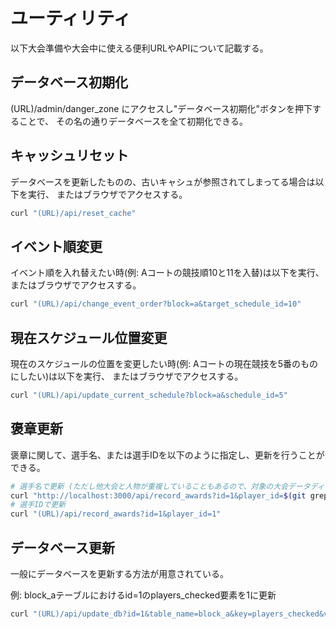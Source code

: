 # ユーティリティ

以下大会準備や大会中に使える便利URLやAPIについて記載する。

## データベース初期化

(URL)/admin/danger_zone にアクセスし"データベース初期化"ボタンを押下することで、
その名の通りデータベースを全て初期化できる。


## キャッシュリセット

データベースを更新したものの、古いキャシュが参照されてしまってる場合は以下を実行、
またはブラウザでアクセスする。

```bash
curl "(URL)/api/reset_cache"
```

## イベント順変更

イベント順を入れ替えたい時(例: Aコートの競技順10と11を入替)は以下を実行、
またはブラウザでアクセスする。

```bash
curl "(URL)/api/change_event_order?block=a&target_schedule_id=10"
```

## 現在スケジュール位置変更

現在のスケジュールの位置を変更したい時(例: Aコートの現在競技を5番のものにしたい)は以下を実行、
またはブラウザでアクセスする。

```bash
curl "(URL)/api/update_current_schedule?block=a&schedule_id=5"
```

## 褒章更新

褒章に関して、選手名、または選手IDを以下のように指定し、更新を行うことができる。

```bash
# 選手名で更新 (ただし他大会と人物が重複していることもあるので、対象の大会データディレクトリ以下で実行するとよい)
curl "http://localhost:3000/api/record_awards?id=1&player_id=$(git grep "選手名" | cut -d":" -f2 | cut -d"," -f1)"
# 選手IDで更新
curl "(URL)/api/record_awards?id=1&player_id=1"
```

## データベース更新

一般にデータベースを更新する方法が用意されている。

例: block_aテーブルにおけるid=1のplayers_checked要素を1に更新
```bash
curl "(URL)/api/update_db?id=1&table_name=block_a&key=players_checked&value=1"
```

